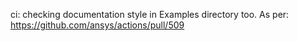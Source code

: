 ci: checking documentation style in Examples directory too. As per: https://github.com/ansys/actions/pull/509